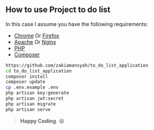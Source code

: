## How to use Project to do list

In this case I assume you have the following requirements:

- [Chrome](https://www.google.com/intl/id/chrome/) Or [Firefox](https://www.mozilla.org/id/firefox/new/)
- [Apache](https://httpd.apache.org/) Or [Nginx](http://nginx.org/en/download.html)
- [PHP](https://www.php.net/downloads)
- [Composer](https://getcomposer.org/download/)


``` bash
https://github.com/zakiamansyah/to_do_list_application
cd to_do_list_application
composer install
composer update
cp .env.example .env
php artisan key:generate
php artisan jwt:secret
php artisan migrate
php artisan serve
```

> **Happy Coding**. 😆
